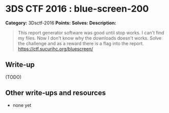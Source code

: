# 3DS CTF 2016 : blue-screen-200

**Category:** 3Dsctf-2016
**Points:** 
**Solves:** 
**Description:**

> This report generator software was good until stop works. I can't find my files. Now I don't know why the downloads doesn't works.  Solve the challenge and as a reward there is a flag into the report. <https://ctf.sucurihc.org/bluescreen/>


## Write-up

(TODO)

## Other write-ups and resources

* none yet
